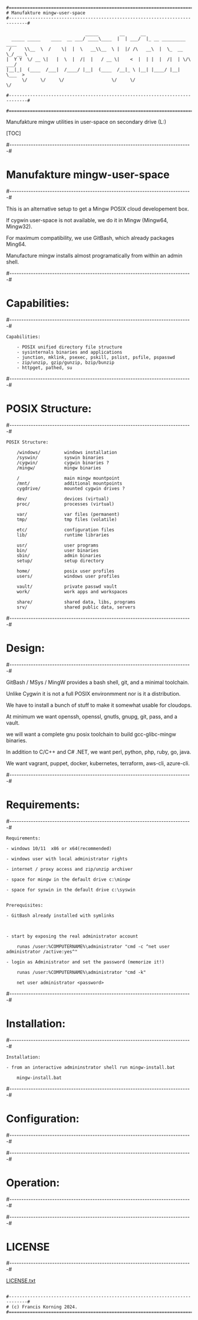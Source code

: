 ```

#=============================================================================#
# Manufakture mingw-user-space
#-----------------------------------------------------------------------------#

                              _____        __      __                        
  _____ _____    ____  __ ___/ ____\____  |  | ___/  |_ __ _________   ____  
 /     \\__  \  /    \|  |  \   __\\__  \ |  |/ /\   __\  |  \_  __ \_/ __ \ 
|  Y Y  \/ __ \|   |  \  |  /|  |   / __ \|    <  |  | |  |  /|  | \/\  ___/ 
|__|_|  (____  /___|  /____/ |__|  (____  /__|_ \ |__| |____/ |__|    \___  >
      \/     \/     \/                  \/     \/                         \/

#-----------------------------------------------------------------------------#

#=============================================================================#

```    
    

Manufakture mingw utilities in user-space on secondary drive (L:)


[TOC]


#-----------------------------------------------------------------------------#
# Manufakture mingw-user-space
#-----------------------------------------------------------------------------#


  This is an alternative setup to get a Mingw POSIX cloud developement box.

  If cygwin user-space is not available, we do it in Mingw (Mingw64, Mingw32).

  For maximum compatibility, we use GitBash, which already packages Ming64.
  
  Manufacture mingw installs almost programatically from within an admin shell.


#-----------------------------------------------------------------------------#
# Capabilities:
#-----------------------------------------------------------------------------#


    Capabilities:
        
        - POSIX unified directory file structure
        - sysinternals binaries and applications
        - junction, mklink, psexec, pskill, pslist, psfile, pspasswd
        - zip/unzip, gzip/gunzip, bzip/bunzip
        - httpget, pathed, su


#-----------------------------------------------------------------------------#
# POSIX Structure:
#-----------------------------------------------------------------------------#

    POSIX Structure:

        /windows/         windows installation
        /syswin/          syswin binaries
        /cygwin/          cygwin binaries ?
        /mingw/           mingw binaries

        /                 main mingw mountpoint 
        /mnt/             additional mountpoints
        cygdrive/         mounted cygwin drives ?

        dev/              devices (virtual)
        proc/             processes (virtual)

        var/              var files (permanent)
        tmp/              tmp files (volatile)
        
        etc/              configuration files
        lib/              runtime libraries

        usr/              user programs
        bin/              user binaries
        sbin/             admin binaries    
        setup/            setup directory
        
        home/             posix user profiles
        users/            windows user profiles
        
        vault/            private passwd vault
        work/             work apps and workspaces
        
        share/            shared data, libs, programs 
        srv/              shared public data, servers
    

#-----------------------------------------------------------------------------#
# Design:
#-----------------------------------------------------------------------------#

GitBash / MSys / MingW provides a bash shell, git, and a minimal toolchain.

Unlike Cygwin it is not a full POSIX environmment nor is it a distribution.

We have to install a bunch of stuff to make it somewhat usable for cloudops.

At minimum we want openssh, openssl, gnutls, gnupg, git, pass, and a vault.

we will want a complete gnu posix toolchain to build gcc-glibc-mingw binaries.

In addition to C/C++ and C# .NET, we want perl, python, php, ruby, go, java.

We want vagrant, puppet, docker, kubernetes, terraform, aws-cli, azure-cli.


#-----------------------------------------------------------------------------#
# Requirements:
#-----------------------------------------------------------------------------#

    Requirements:

    - windows 10/11  x86 or x64(recommended) 
    
    - windows user with local administrator rights
    
    - internet / proxy access and zip/unzip archiver 
    
    - space for mingw in the default drive c:\mingw
    
    - space for syswin in the default drive c:\syswin
    
    
    Prerequisites:

    - GitBash already installed with symlinks

    
    
    - start by exposing the real administrator account

        runas /user:%COMPUTERNAME%\administrator "cmd -c ^net user administrator /active:yes^"

    - login as Administrator and set the password (memorize it!)
    
        runas /user:%COMPUTERNAME%\administrator "cmd -k"
        
        net user administrator <password>
        
   

#-----------------------------------------------------------------------------#
# Installation:
#-----------------------------------------------------------------------------#

    Installation:
        
    - from an interactive admininstrator shell run mingw-install.bat

        mingw-install.bat

    


#-----------------------------------------------------------------------------#
# Configuration:
#-----------------------------------------------------------------------------#






#-----------------------------------------------------------------------------#
# Operation:
#-----------------------------------------------------------------------------#



#-----------------------------------------------------------------------------#
# LICENSE
#-----------------------------------------------------------------------------#


  [LICENSE.txt](LICENSE.txt)

```   

#-----------------------------------------------------------------------------#
# (c) Francis Korning 2024.
#=============================================================================#

```
